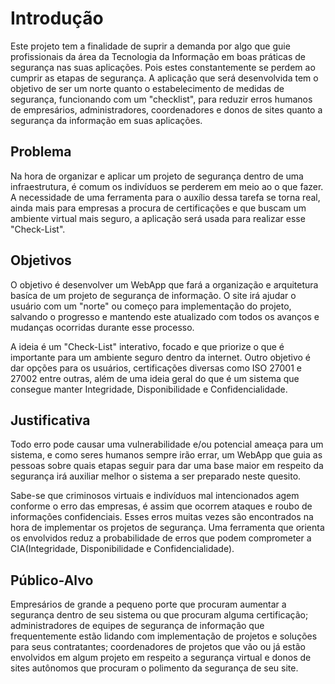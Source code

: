 # Introdução

Este projeto tem a finalidade de suprir a demanda por algo que guie profissionais da área da Tecnologia da Informação em boas práticas de segurança nas suas aplicações. Pois estes constantemente se perdem ao cumprir as etapas de segurança. A aplicação que será desenvolvida tem o objetivo de ser um norte quanto o estabelecimento de medidas de segurança, funcionando com um "checklist", para reduzir erros humanos de empresários, administradores, coordenadores e donos de sites quanto a segurança da informação em suas aplicações.

## Problema
Na hora de organizar e aplicar um projeto de segurança dentro de uma infraestrutura, é comum os indivíduos se perderem em meio ao o que fazer. A necessidade de uma ferramenta para o auxílio dessa tarefa se torna real, ainda mais para empresas a procura de certificações e que buscam um ambiente virtual mais seguro, a aplicação será usada para realizar esse "Check-List".

## Objetivos

O objetivo é desenvolver um WebApp que fará a organização e arquitetura basíca de um projeto de segurança de informação. O site irá ajudar o usuário com um "norte" ou começo para implementação do projeto, salvando o progresso e mantendo este atualizado com todos os avanços e mudanças ocorridas durante esse processo.

A ideia é um "Check-List" interativo, focado e que priorize o que é importante para um ambiente seguro dentro da internet.
Outro objetivo é dar opções para os usuários, certificações diversas como ISO 27001 e 27002 entre outras, além de uma ideia geral do que é um sistema que consegue manter Integridade, Disponibilidade e Confidencialidade.
 
## Justificativa

Todo erro pode causar uma vulnerabilidade e/ou potencial ameaça para um sistema, e como seres humanos sempre irão errar, um WebApp que guia as pessoas sobre quais etapas seguir para dar uma base maior em respeito da segurança irá auxiliar melhor o sistema a ser preparado neste quesito.

Sabe-se que criminosos virtuais e indivíduos mal intencionados agem conforme o erro das empresas, é assim que ocorrem ataques e roubo de informações confidenciais. Esses erros muitas vezes são encontrados na hora de implementar os projetos de segurança. Uma ferramenta que orienta os envolvidos reduz a probabilidade de erros que podem comprometer a CIA(Integridade, Disponibilidade e Confidencialidade).

## Público-Alvo

Empresários de grande a pequeno porte que procuram aumentar a segurança dentro de seu sistema ou que procuram alguma certificação; administradores de equipes de segurança de informação que frequentemente estão lidando com implementação de projetos e soluções para seus contratantes; coordenadores de projetos que vão ou já estão envolvidos em algum projeto em respeito a segurança virtual e donos de sites autônomos que procuram o polimento da segurança de seu site.
